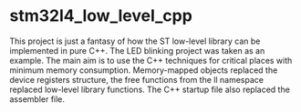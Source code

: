 # stm32l4_low_level_cpp

This project is just a fantasy of how the ST low-level library can be implemented in pure C++. 
The LED blinking project was taken as an example. The main aim is to use the C++ techniques for critical places with minimum memory consumption.
Memory-mapped objects replaced the device registers structure, the free functions from the ll namespace replaced low-level library functions.
The C++ startup file also replaced the assembler file.
